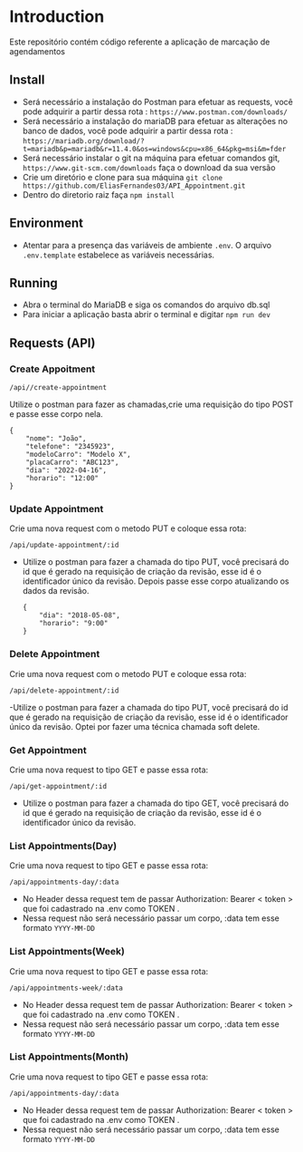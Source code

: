 # Introduction

Este repositório contém código referente a aplicação de marcação de agendamentos

## Install

- Será necessário a instalação do Postman para efetuar as requests, você pode adquirir a partir dessa rota : `https://www.postman.com/downloads/`
- Será necessário a instalação do mariaDB para efetuar as alterações no banco de dados, você pode adquirir a partir dessa rota : `https://mariadb.org/download/?t=mariadb&p=mariadb&r=11.4.0&os=windows&cpu=x86_64&pkg=msi&m=fder`
- Será necessário instalar o git na máquina para efetuar comandos git,  `https://www.git-scm.com/downloads` faça o download da sua versão
- Crie um diretório e clone para sua máquina `git clone https://github.com/EliasFernandes03/API_Appointment.git`
- Dentro do diretorio raiz faça `npm install`

## Environment

- Atentar para a presença das variáveis de ambiente `.env`. O arquivo `.env.template` estabelece as variáveis necessárias.

## Running

- Abra o terminal do MariaDB e siga os comandos do arquivo db.sql
- Para iniciar a aplicação basta abrir o terminal e digitar `npm run dev`


## Requests (API)

### Create Appoitment

`/api//create-appointment`

Utilize o postman para fazer as chamadas,crie uma requisição do tipo POST e passe esse corpo nela.

```
{
    "nome": "João",
    "telefone": "2345923",
    "modeloCarro": "Modelo X",
    "placaCarro": "ABC123",
    "dia": "2022-04-16",
    "horario": "12:00"
}
```


### Update Appointment

Crie uma nova request com o metodo PUT e coloque essa rota:

`/api/update-appointment/:id`

- Utilize o postman para fazer a chamada do tipo PUT, você precisará do id que é gerado na requisição de criação da revisão, esse id é o identificador único da revisão. Depois passe esse corpo atualizando os dados da revisão.
 

  ```
  {
      "dia": "2018-05-08",
      "horario": "9:00"
  }
    ```


### Delete Appointment

Crie uma nova request com o metodo PUT e coloque essa rota:

`/api/delete-appointment/:id`

-Utilize o postman para fazer a chamada do tipo PUT, você precisará do id que é gerado na requisição de criação da revisão, esse id é o identificador único da revisão.  Optei por fazer uma técnica chamada soft delete.


### Get Appointment

Crie uma nova request to tipo GET e passe essa rota:

`/api/get-appointment/:id`

- Utilize o postman para fazer a chamada do tipo GET, você precisará do id que é gerado na requisição de criação da revisão, esse id é o identificador único da revisão. 


### List Appointments(Day)

Crie uma nova request to tipo GET e passe essa rota:

`/api/appointments-day/:data`

- No Header dessa request tem de passar Authorization: Bearer < token > que foi cadastrado na .env como TOKEN .
- Nessa request não será necessário passar um corpo, :data tem esse formato `YYYY-MM-DD`

### List Appointments(Week)

Crie uma nova request to tipo GET e passe essa rota:

`/api/appointments-week/:data`

- No Header dessa request tem de passar Authorization: Bearer < token > que foi cadastrado na .env como TOKEN .
- Nessa request não será necessário passar um corpo, :data tem esse formato `YYYY-MM-DD`

### List Appointments(Month)

Crie uma nova request to tipo GET e passe essa rota:

`/api/appointments-day/:data`

- No Header dessa request tem de passar Authorization: Bearer < token > que foi cadastrado na .env como TOKEN .
- Nessa request não será necessário passar um corpo, :data tem esse formato `YYYY-MM-DD`
